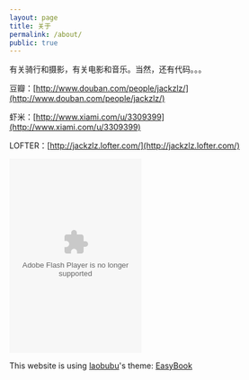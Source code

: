 ```yaml
---
layout: page
title: 关于
permalink: /about/
public: true
---
```


有关骑行和摄影，有关电影和音乐。当然，还有代码。。。

豆瓣：[http://www.douban.com/people/jackzlz/](http://www.douban.com/people/jackzlz/)

虾米：[http://www.xiami.com/u/3309399](http://www.xiami.com/u/3309399)

LOFTER：[http://jackzlz.lofter.com/](http://jackzlz.lofter.com/)

<embed src="http://www.xiami.com/widget/3309399_170188,1773480641,1775544032,1772370552,1771908208,2723105,2891117,2051572,392121,1769804113,1774490672,29868,2114384,1770207902,1771975658,1772016043,1771975651,1771975657,1773792253,376747,3636495,1769006419,1061316,375261,_235_346_666699_99ccff_0/multiPlayer.swf" type="application/x-shockwave-flash" width="235" height="346" wmode="opaque" />

This website is using [laobubu](http://laobubu.net)'s theme: [EasyBook](https://github.com/laobubu/jekyll-theme-EasyBook)
